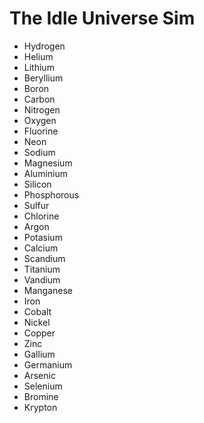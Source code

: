 # The Idle Universe Sim
- Hydrogen
- Helium
- Lithium
- Beryllium
- Boron
- Carbon
- Nitrogen
- Oxygen
- Fluorine
- Neon
- Sodium
- Magnesium
- Aluminium
- Silicon
- Phosphorous
- Sulfur
- Chlorine
- Argon
- Potasium
- Calcium
- Scandium
- Titanium
- Vandium
- Manganese
- Iron
- Cobalt
- Nickel
- Copper
- Zinc
- Gallium
- Germanium
- Arsenic
- Selenium
- Bromine
- Krypton

